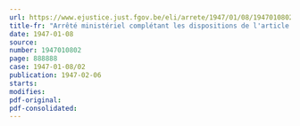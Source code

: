 ```yaml
---
url: https://www.ejustice.just.fgov.be/eli/arrete/1947/01/08/1947010802/justel
title-fr: "Arrêté ministériel complétant les dispositions de l'article 133 du règlement général pour la protection du travail du 11 février 1946"
date: 1947-01-08
source:
number: 1947010802
page: 888888
case: 1947-01-08/02
publication: 1947-02-06
starts:
modifies:
pdf-original:
pdf-consolidated:
---
```


